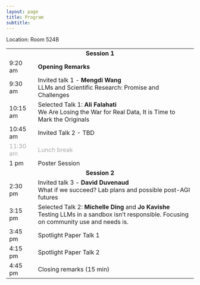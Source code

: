 ```yaml
---
layout: page
title: Program
subtitle:
---
```


<!-- <div align="center">
<a href="https://openreview.net/group?id=NeurIPS.cc/2024/Workshop/SoLaR#tab-accept-spotlight">List of accepted papers</a>
</div> -->

Location: Room 524B

<table style='margin-bottom:10pt;margin-left:auto;margin-right:auto;'>
  <tr>
    <td colspan="2" style="text-align: center;"><b>Session 1</b></td>
  </tr>
  <tr>
    <td>9:20 am</td>
    <td><b>Opening Remarks</b></td>
  </tr>
  <tr>
    <td>9:30 am</td>
    <td>Invited talk 1 - <b>Mengdi Wang</b><br />LLMs and Scientific Research: Promise and Challenges</td>
  </tr>
  <tr>
    <td>10:15 am</td>
    <!-- <td>Selected Talk 1</td> -->
    <td>Selected Talk 1: <b>Ali Falahati</b><br />We Are Losing the War for Real Data, It is Time to Mark the Originals</td>
  </tr>
  <tr>
    <td>10:45 am</td>
    <td>Invited Talk 2 - TBD</td>
  </tr>
  <tr style='color:darkgray;'>
    <td>11:30 am</td>
    <td> Lunch break </td>
  </tr>
  <tr>
    <td>1 pm</td>
    <td>Poster Session</td>
  </tr>
  
  <tr>
    <td colspan="2" style="text-align: center;"><b>Session 2</b></td>
  </tr>
  <tr>
    <td>2:30 pm</td>
    <td>Invited talk 3 - <b>David Duvenaud</b><br />What if we succeed? Lab plans and possible post-AGI futures</td>
  </tr>
  <tr>
    <td>3:15 pm</td>
    <td>Selected Talk 2: <b>Michelle Ding</b> and <b>Jo Kavishe</b><br />Testing LLMs in a sandbox isn’t responsible. Focusing on community use and needs is.</td>
  </tr>
    <tr>
    <td>3:45 pm</td>
    <td>Spotlight Paper Talk 1</td>
  </tr>
    <!-- <tr style='color:darkgray;'>
    <td>3:00 pm</td>
    <td>Break (15 min)</td>
  </tr> -->
  <tr>
    <td>4:15 pm</td>
    <td>Spotlight Paper Talk 2</td>
  </tr>
  <!-- <tr>
    <td>4:45 pm</td>
    <td>Panel: <b>Panelists</b>: (TBD) <b>Moderator</b>: (TBD)</td>
  </tr>
  <tr>
    <td>5:00 pm</td>
    <td>Breakout rooms discussion</td>
  </tr> -->
  <tr>
    <td>4:45 pm</td>
    <td>Closing remarks (15 min)</td>
  </tr>
</table>

<!-- </div> -->
